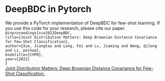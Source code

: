 # DeepBDC in Pytorch
We provide a PyTorch implementation of DeepBDC for few-shot learning. If you use this code for your research, please cite our paper.<br>
`@inproceedings{xie2022DeepBDC,`<br> 
    `title={Joint Distribution Matters: Deep Brownian Distance Covariance for Few-Shot Classification},`<br> 
    `author={Xie, Jiangtao and Long, Fei and Lv, Jiaming and Wang, Qilong and Li, peihua},`<br> 
    `booktitle={CVPR},`<br>
    `year={2022}`<br>
`}`<br>
[Joint Distribution Matters: Deep Brownian Distance Covariance for Few-Shot Classification.](www.baidu.com)
